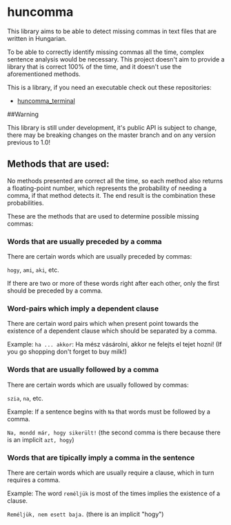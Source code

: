 # huncomma

This library aims to be able to detect missing commas in text files that are written in Hungarian. 

To be able to correctly identify missing commas all the time, complex sentence analysis would be necessary. This project
doesn't aim to provide a library that is correct 100% of the time, and it doesn't use the aforementioned methods.

This is a library, if you need an executable check out these repositories:
* [huncomma_terminal](https://github.com/VaranTavers/huncomma_terminal)

##Warning

This library is still under development, it's public API is subject to change, there may be breaking changes 
on the master branch and on any version previous to 1.0!

## Methods that are used:
No methods presented are correct all the time, so each method also returns a floating-point number, which represents 
the probability of needing a comma, if that method detects it. The end result is the combination these probabilities. 

These are the methods that are used to determine possible missing commas:

### Words that are usually preceded by a comma

There are certain words which are usually preceded by commas:

`hogy`, `ami`, `aki`, etc.

If there are two or more of these words right after each other, only the first should be preceded by a comma.

### Word-pairs which imply a dependent clause

There are certain word pairs which when present point towards the existence of a dependent clause 
which should be separated by a comma.

Example: `ha ... akkor`: Ha mész vásárolni, akkor ne felejts el tejet hozni! (If you go shopping don't forget to buy milk!)

### Words that are usually followed by a comma

There are certain words which are usually followed by commas:

`szia`, `na`, etc.

Example: If a sentence begins with `Na` that words must be followed by a comma.

`Na, mondd már, hogy sikerült!` (the second comma is there because there is an implicit `azt, hogy`)

### Words that are tipically imply a comma in the sentence

There are certain words which are usually require a clause, which in turn requires a comma.

Example: The word `reméljük` is most of the times implies the existence of a clause.

`Reméljük, nem esett baja.` (there is an implicit "hogy")
